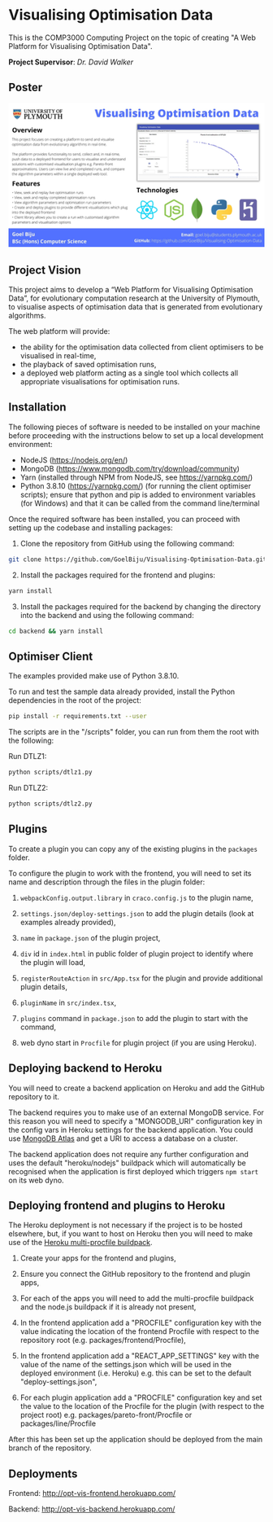 # Visualising Optimisation Data

This is the COMP3000 Computing Project on the topic of creating "A Web Platform for Visualising Optimisation Data".

**Project Supervisor**: _Dr. David Walker_

## Poster

![Project poster](documents/poster.jpg)

## Project Vision

This project aims to develop a “Web Platform for Visualising Optimisation Data”, for
evolutionary computation research at the University of Plymouth, to visualise aspects of optimisation data that is generated from evolutionary algorithms.

The web platform will provide:

- the ability for the optimisation data collected from client optimisers to be visualised in real-time,
- the playback of saved optimisation runs,
- a deployed web platform acting as a single tool which collects all appropriate visualisations for optimisation runs.

## Installation

The following pieces of software is needed to be installed on your machine before proceeding with the instructions below to set up a local development environment:

- NodeJS (https://nodejs.org/en/)
- MongoDB (https://www.mongodb.com/try/download/community)
- Yarn (installed through NPM from NodeJS, see https://yarnpkg.com/)
- Python 3.8.10 (https://yarnpkg.com/) (for running the client optimiser scripts); ensure that python and pip is added to environment variables (for Windows) and that it can be called from the command line/terminal

Once the required software has been installed, you can proceed with setting up the codebase and installing packages:

1. Clone the repository from GitHub using the following command:

```bash
git clone https://github.com/GoelBiju/Visualising-Optimisation-Data.git
```

2. Install the packages required for the frontend and plugins:

```bash
yarn install
```

3. Install the packages required for the backend by changing the directory into the backend and using the following command:

```bash
cd backend && yarn install
```

## Optimiser Client

The examples provided make use of Python 3.8.10.

To run and test the sample data already provided, install the Python dependencies in the root of the project:

```bash
pip install -r requirements.txt --user

```

The scripts are in the "/scripts" folder, you can run from them the root with the following:

Run DTLZ1:

```bash
python scripts/dtlz1.py
```

Run DTLZ2:

```bash
python scripts/dtlz2.py
```

## Plugins

To create a plugin you can copy any of the existing plugins in the `packages` folder.

To configure the plugin to work with the frontend, you will need to set its name and description through the files in the plugin folder:

1. `webpackConfig.output.library` in `craco.config.js` to the plugin name,

2. `settings.json/deploy-settings.json` to add the plugin details (look at examples already provided),

3. `name` in `package.json` of the plugin project,

4. `div` id in `index.html` in public folder of plugin project to identify where the plugin will load,

5. `registerRouteAction` in `src/App.tsx` for the plugin and provide additional plugin details,

6. `pluginName` in `src/index.tsx`,

7. `plugins` command in `package.json` to add the plugin to start with the command,

8. web dyno start in `Procfile` for plugin project (if you are using Heroku).

## Deploying backend to Heroku

You will need to create a backend application on Heroku and add the GitHub repository to it.

The backend requires you to make use of an external MongoDB service. For this reason you will need to specify a "MONGODB_URI" configuration key in the config vars in Heroku settings for the backend application. You could use [MongoDB Atlas](https://www.mongodb.com/cloud/atlas) and get a URI to access a database on a cluster.

The backend application does not require any further configuration and uses the default "heroku/nodejs" buildpack which will automatically be recognised when the application is first deployed which triggers `npm start` on its web dyno.

## Deploying frontend and plugins to Heroku

The Heroku deployment is not necessary if the project is to be hosted elsewhere,
but, if you want to host on Heroku then you will need to make use of the [Heroku multi-procfile buildpack](https://elements.heroku.com/buildpacks/heroku/heroku-buildpack-multi-procfile).

1. Create your apps for the frontend and plugins,

2. Ensure you connect the GitHub repository to the frontend and plugin apps,

3. For each of the apps you will need to add the multi-procfile buildpack and the node.js buildpack if it is already not present,

4. In the frontend application add a "PROCFILE" configuration key with the value indicating the location of the frontend Procfile with respect to the repository root (e.g. packages/frontend/Procfile),

5. In the frontend application add a "REACT_APP_SETTINGS" key with the value of the name of the settings.json which will be used in the deployed environment (i.e. Heroku) e.g. this can be set to the default "deploy-settings.json",

6. For each plugin application add a "PROCFILE" configuration key and set the value to the location of the Procfile for the plugin (with respect to the project root) e.g. packages/pareto-front/Procfile or packages/line/Procfile

After this has been set up the application should be deployed from the main branch of the repository.

## Deployments

Frontend: http://opt-vis-frontend.herokuapp.com/

Backend: http://opt-vis-backend.herokuapp.com/

